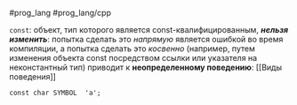 #prog_lang #prog_lang/cpp 

`const`: объект, тип которого является const-квалифицированным, ***нельзя изменить***: попытка сделать это *напрямую* является ошибкой во время компиляции, а попытка сделать это *косвенно* (например, путем изменения объекта const посредством ссылки или указателя на неконстантный тип) приводит к **неопределенному поведению**: [[Виды поведения]]

`const char SYMBOL  'a';`